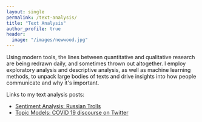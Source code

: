 ```yaml
---
layout: single
permalink: /text-analysis/
title: "Text Analysis"
author_profile: true
header:
  image: "/images/newwood.jpg"
---
```


Using modern tools, the lines between quantitative and qualitative research are being redrawn daily, and sometimes thrown out altogether. I employ exploratory analysis and descriptive analysis, as well as machine learning methods, to unpack large bodies of texts and drive insights into how people communicate and why it's important.

Links to my text analysis posts:
* [Sentiment Analysis: Russian Trolls](https://kevineduardokarl.github.io/sentiment-analysis-russian-trolls/)
* [Topic Models: COVID 19 discourse on Twitter](https://kevineduardokarl.github.io/topic-models-covid-19)
